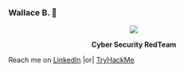 ### Wallace B. 👋
<p align="center">
<img src="https://camo.githubusercontent.com/af77907120b7c7a670cce4a3272834444cb1c7b1980e94ca562dd9cc92bcf1f3/68747470733a2f2f632e74656e6f722e636f6d2f7042727a76774c7a62776f41414141692f6861636b696e672d6861636b2e676966">
</p>
<p align="center">
<b>Cyber Security RedTeam</b>

</p>


Reach me on <a href="https://www.linkedin.com/in/allace">Linkedln</a> |or| <a href="https://tryhackme.com/p/All4ce">TryHackMe</a>
